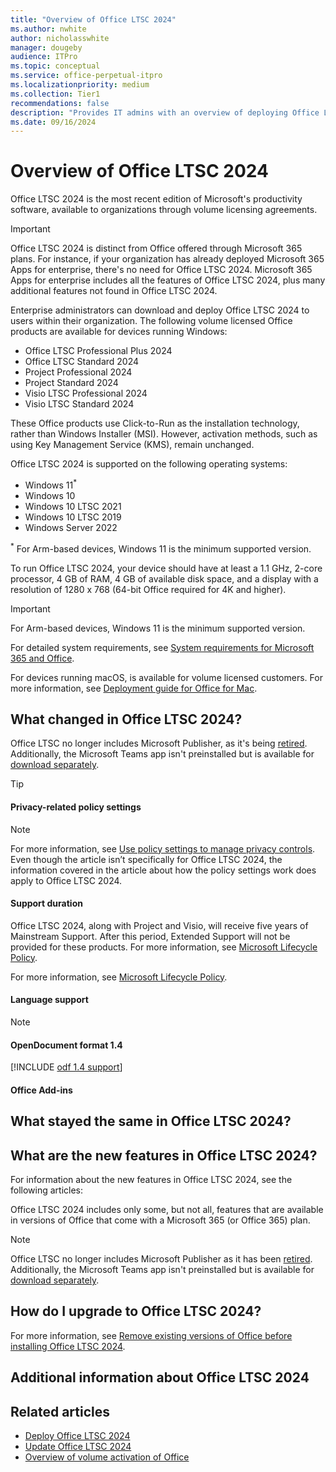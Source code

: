 ```yaml
---
title: "Overview of Office LTSC 2024"
ms.author: nwhite
author: nicholasswhite
manager: dougeby
audience: ITPro
ms.topic: conceptual
ms.service: office-perpetual-itpro
ms.localizationpriority: medium
ms.collection: Tier1
recommendations: false
description: "Provides IT admins with an overview of deploying Office LTSC 2024."
ms.date: 09/16/2024
---
```


# Overview of Office LTSC 2024

Office LTSC 2024 is the most recent edition of Microsoft's productivity software, available to organizations through volume licensing agreements.

> [!IMPORTANT]
> Office LTSC 2024 is distinct from Office offered through Microsoft 365 plans. For instance, if your organization has already deployed Microsoft 365 Apps for enterprise, there's no need for Office LTSC 2024. Microsoft 365 Apps for enterprise includes all the features of Office LTSC 2024, plus many additional features not found in Office LTSC 2024.

Enterprise administrators can download and deploy Office LTSC 2024 to users within their organization. The following volume licensed Office products are available for devices running Windows:

- Office LTSC Professional Plus 2024
- Office LTSC Standard 2024
- Project Professional 2024
- Project Standard 2024
- Visio LTSC Professional 2024
- Visio LTSC Standard 2024
 
These Office products use Click-to-Run as the installation technology, rather than Windows Installer (MSI). However, activation methods, such as using Key Management Service (KMS), remain unchanged.

Office LTSC 2024 is supported on the following operating systems:

- Windows 11<sup>*</sup>
- Windows 10
- Windows 10 LTSC 2021
- Windows 10 LTSC 2019
- Windows Server 2022

<sup>*</sup> For Arm-based devices, Windows 11 is the minimum supported version.

To run Office LTSC 2024, your device should have at least a 1.1 GHz, 2-core processor, 4 GB of RAM, 4 GB of available disk space, and a display with a resolution of 1280 x 768 (64-bit Office required for 4K and higher).

> [!IMPORTANT]
> For Arm-based devices, Windows 11 is the minimum supported version.

For detailed system requirements, see [System requirements for Microsoft 365 and Office](https://www.microsoft.com/microsoft-365/microsoft-365-and-office-resources#areaheading-oce1c3).

For devices running macOS, <!-- Add versions of availabe office here --> is available for volume licensed customers. For more information, see [Deployment guide for Office for Mac](/microsoft-365-apps/mac/deployment-guide-for-office-for-mac).

## What changed in Office LTSC 2024?

Office LTSC no longer includes Microsoft Publisher, as it's being [retired](https://support.microsoft.com/office/microsoft-publisher-will-no-longer-be-supported-after-october-2026-ee6302a2-4bc7-4841-babf-8e9be3acbfd7). Additionally, the Microsoft Teams app isn't preinstalled but is available for [download separately](https://www.microsoft.com/microsoft-teams/download-app#download-for-desktop).

> [!TIP]
> <!-- Add tip about moving to Office LTSC 2024 from previous versions (if any) -->

#### Privacy-related policy settings

<!-- Add new privacy-related policy settings available in Group Policy -->

> [!NOTE]
> <!-- Add note about additional policy settings (if necessary) -->

For more information, see [Use policy settings to manage privacy controls](/microsoft-365-apps/privacy/manage-privacy-controls). Even though the article isn’t specifically for Office LTSC 2024, the information covered in the article about how the policy settings work does apply to Office LTSC 2024.

#### Support duration

Office LTSC 2024, along with Project and Visio, will receive five years of Mainstream Support. After this period, Extended Support will not be provided for these products. For more information, see [Microsoft Lifecycle Policy](/lifecycle/).

For more information, see [Microsoft Lifecycle Policy](/lifecycle/).

#### Language support

<!-- Add new language support details for Office LTSC 2024 -->

> [!NOTE]
> <!-- Add note about language support in Project or Visio -->

#### OpenDocument format 1.4

<!--Using include for odf 1.4 support-->
[!INCLUDE [odf 1.4 support](../../includes/odf-1-4-support-office-ltsc-preview.md)]

#### Office Add-ins

<!-- Add details about new Office Add-ins that are available -->

#### <!-- Add other new features here -->

<!-- Add details -->

#### <!-- Add other new features here -->

<!-- Add details -->

#### <!-- Add other new features here -->

<!-- Add details -->

## What stayed the same in Office LTSC 2024?

<!-- Add details about what stayed the same in Office LTSC 2024 compared to previous versions -->

## What are the new features in Office LTSC 2024?

For information about the new features in Office LTSC 2024, see the following articles:

<!-- List articles about what's new in Office LTSC 2024 -->

Office LTSC 2024 includes only some, but not all, features that are available in versions of Office that come with a Microsoft 365 (or Office 365) plan.

> [!NOTE]
> Office LTSC no longer includes Microsoft Publisher as it has been [retired](https://support.microsoft.com/office/microsoft-publisher-will-no-longer-be-supported-after-october-2026-ee6302a2-4bc7-4841-babf-8e9be3acbfd7). Additionally, the Microsoft Teams app isn't preinstalled but is available for [download separately](https://www.microsoft.com/microsoft-teams/download-app#download-for-desktop).

## How do I upgrade to Office LTSC 2024?

<!-- Add details about upgrading to Office LTSC 2024 -->

For more information, see [Remove existing versions of Office before installing Office LTSC 2024](deploy.md#remove-existing-versions-of-office-before-installing-office-ltsc-2024).

## Additional information about Office LTSC 2024

<!-- Add additional information about Office LTSC 2024 -->

## Related articles

- [Deploy Office LTSC 2024](deploy.md)
- [Update Office LTSC 2024](update.md)
- [Overview of volume activation of Office](../../volume-license-activation/plan-volume-activation-of-office.md)
